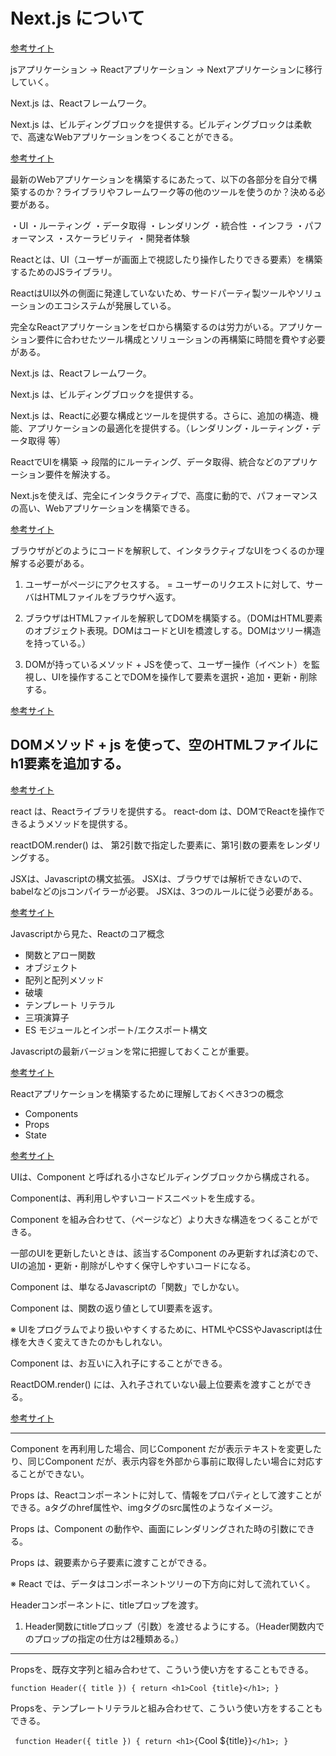 # Next.js について

[参考サイト](https://nextjs.org/learn/foundations/about-nextjs "")

jsアプリケーション → Reactアプリケーション → Nextアプリケーションに移行していく。

Next.js は、Reactフレームワーク。

Next.js は、ビルディングブロックを提供する。ビルディングブロックは柔軟で、高速なWebアプリケーションをつくることができる。

[参考サイト](https://nextjs.org/learn/foundations/about-nextjs/what-is-nextjs "")

最新のWebアプリケーションを構築するにあたって、以下の各部分を自分で構築するのか？ライブラリやフレームワーク等の他のツールを使うのか？決める必要がある。

・UI
・ルーティング
・データ取得
・レンダリング
・統合性
・インフラ
・パフォーマンス
・スケーラビリティ
・開発者体験

Reactとは、UI（ユーザーが画面上で視認したり操作したりできる要素）を構築するためのJSライブラリ。

ReactはUI以外の側面に発達していないため、サードパーティ製ツールやソリューションのエコシステムが発展している。

完全なReactアプリケーションをゼロから構築するのは労力がいる。アプリケーション要件に合わせたツール構成とソリューションの再構築に時間を費やす必要がある。

Next.js は、Reactフレームワーク。

Next.js は、ビルディングブロックを提供する。

Next.js は、Reactに必要な構成とツールを提供する。さらに、追加の構造、機能、アプリケーションの最適化を提供する。（レンダリング・ルーティング・データ取得 等）

ReactでUIを構築 → 段階的にルーティング、データ取得、統合などのアプリケーション要件を解決する。

Next.jsを使えば、完全にインタラクティブで、高度に動的で、パフォーマンスの高い、Webアプリケーションを構築できる。

[参考サイト](https://nextjs.org/learn/foundations/from-javascript-to-react "")

ブラウザがどのようにコードを解釈して、インタラクティブなUIをつくるのか理解する必要がある。

1. ユーザーがページにアクセスする。 = ユーザーのリクエストに対して、サーバはHTMLファイルをブラウザへ返す。

2. ブラウザはHTMLファイルを解釈してDOMを構築する。（DOMはHTML要素のオブジェクト表現。DOMはコードとUIを橋渡しする。DOMはツリー構造を持っている。）

3. DOMが持っているメソッド + JSを使って、ユーザー操作（イベント）を監視し、UIを操作することでDOMを操作して要素を選択・追加・更新・削除する。

[参考サイト](https://nextjs.org/learn/foundations/from-javascript-to-react/updating-ui-with-javascript "")

## DOMメソッド + js を使って、空のHTMLファイルにh1要素を追加する。

[参考サイト](https://nextjs.org/learn/foundations/from-javascript-to-react/getting-started-with-react "")

react は、Reactライブラリを提供する。
react-dom は、DOMでReactを操作できるようメソッドを提供する。

reactDOM.render() は、 第2引数で指定した要素に、第1引数の要素をレンダリングする。

JSXは、Javascriptの構文拡張。
JSXは、ブラウザでは解析できないので、babelなどのjsコンパイラーが必要。
JSXは、3つのルールに従う必要がある。

[参考サイト](https://nextjs.org/learn/foundations/from-javascript-to-react/essential-javascript-react "")

Javascriptから見た、Reactのコア概念

- 関数とアロー関数
- オブジェクト
- 配列と配列メソッド
- 破壊
- テンプレート リテラル
- 三項演算子
- ES モジュールとインポート/エクスポート構文

Javascriptの最新バージョンを常に把握しておくことが重要。

[参考サイト](https://nextjs.org/learn/foundations/from-javascript-to-react/react-core-concepts "")

Reactアプリケーションを構築するために理解しておくべき3つの概念

- Components
- Props
- State

[参考サイト](https://nextjs.org/learn/foundations/from-javascript-to-react/building-ui-with-components "")

UIは、Component と呼ばれる小さなビルディングブロックから構成される。

Componentは、再利用しやすいコードスニペットを生成する。

Component を組み合わせて、（ページなど）より大きな構造をつくることができる。

一部のUIを更新したいときは、該当するComponent のみ更新すれば済むので、UIの追加・更新・削除がしやすく保守しやすいコードになる。

Component は、単なるJavascriptの「関数」でしかない。

Component は、関数の返り値としてUI要素を返す。

※ UIをプログラムでより扱いやすくするために、HTMLやCSSやJavascriptは仕様を大きく変えてきたのかもしれない。

Component は、お互いに入れ子にすることができる。

ReactDOM.render() には、入れ子されていない最上位要素を渡すことができる。

[参考サイト](https://nextjs.org/learn/foundations/from-javascript-to-react/displaying-data-with-props "")

---

Component を再利用した場合、同じComponent だが表示テキストを変更したり、同じComponent だが、表示内容を外部から事前に取得したい場合に対応することができない。

Props は、Reactコンポーネントに対して、情報をプロパティとして渡すことができる。aタグのhref属性や、imgタグのsrc属性のようなイメージ。

Props は、Component の動作や、画面にレンダリングされた時の引数にできる。

Props は、親要素から子要素に渡すことができる。

※ React では、データはコンポーネントツリーの下方向に対して流れていく。

Headerコンポーネントに、titleプロップを渡す。

1. Header関数にtitleプロップ（引数）を渡せるようにする。（Header関数内でのプロップの指定の仕方は2種類ある。）

---

Propsを、既存文字列と組み合わせて、こういう使い方をすることもできる。

`
function Header({ title }) {
  return <h1>Cool {title}</h1>;
}
`

Propsを、テンプレートリテラルと組み合わせて、こういう使い方をすることもできる。

`
function Header({ title }) {
  return <h1>{`Cool ${title}`}</h1>;
}
`

